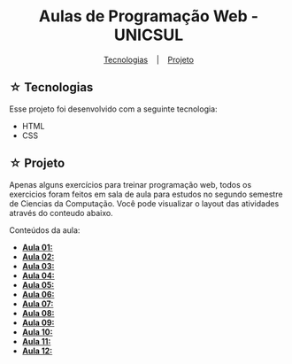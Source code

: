 <h1 align="center">Aulas de Programação Web - UNICSUL</h1>

<p align="center">
  <a href="#-tecnologias">Tecnologias</a>
  &nbsp;&nbsp;&nbsp;|&nbsp;&nbsp;&nbsp;
  <a href="#-projeto">Projeto</a>
</p>

## ☆ Tecnologias

Esse projeto foi desenvolvido com a seguinte tecnologia:
- HTML
- CSS

## ☆ Projeto
Apenas alguns exercícios para treinar programação web, todos os exercicios foram feitos em sala de aula para estudos no segundo semestre de Ciencias da Computação. Você pode visualizar o layout das atividades através do conteudo abaixo.<br>

Conteúdos da aula:
* **[Aula 01:](#)**
* **[Aula 02:](#)**
* **[Aula 03:](#)**
* **[Aula 04:](#)**
* **[Aula 05:](#)**
* **[Aula 06:](#)**
* **[Aula 07:](#)**
* **[Aula 08:](#)**
* **[Aula 09:](#)**
* **[Aula 10:](#)**
* **[Aula 11:](#)**
* **[Aula 12:](#)**
